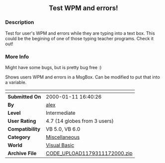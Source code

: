 ﻿<div align="center">

## Test WPM and errors\!


</div>

### Description

Test for user's WPM and errors while they are typing into a text box. This could be the begining of one of those typing teacher programs. Check it out!
 
### More Info
 
Might have some bugs, but is pretty bug free :)

Shows users WPM and errors in a MsgBox. Can be modified to put that into a variable.


<span>             |<span>
---                |---
**Submitted On**   |2000-01-11 16:40:26
**By**             |[alex](https://github.com/Planet-Source-Code/PSCIndex/blob/master/ByAuthor/alex.md)
**Level**          |Intermediate
**User Rating**    |4.7 (14 globes from 3 users)
**Compatibility**  |VB 5\.0, VB 6\.0
**Category**       |[Miscellaneous](https://github.com/Planet-Source-Code/PSCIndex/blob/master/ByCategory/miscellaneous__1-1.md)
**World**          |[Visual Basic](https://github.com/Planet-Source-Code/PSCIndex/blob/master/ByWorld/visual-basic.md)
**Archive File**   |[CODE\_UPLOAD1179311172000\.zip](https://github.com/Planet-Source-Code/alex-test-wpm-and-errors__1-12885/archive/master.zip)








